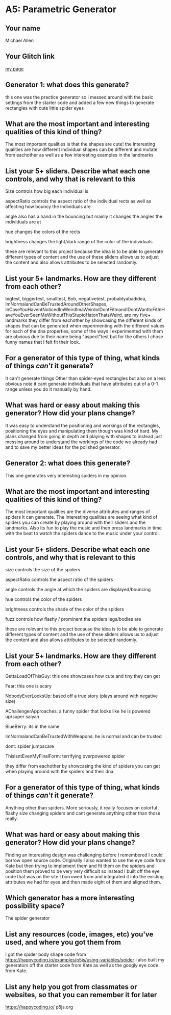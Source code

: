 # A5: Parametric Generator

## Your name

Michael Allen

## Your Glitch link

[my page](https://michael-allen-a1.glitch.me)

## **Generator 1:** what does this generate?

this one was the practice generator so i messed around with the basic
settings from the starter code and added a few new things to generate
rectangles with cute little spider eyes

## What are the most important and interesting qualities of this kind of thing?

The most important qualities is that the shapes are cute! the interesting qualities are how different individual shapes can be different and mutate from eachother
as well as a few interesting examples in the landmarks

## List your 5+ sliders. Describe what each one controls, and why that is relevant to this

Size controls how big each individual is

aspectRatio controls the aspect ratio of the individual rects
as well as affecting how bouncy the individuals are

angle also has a hand in the bouncing but mainly it changes the angles the individuals are at

hue changes the colors of the rects

brightness changes the light/dark range of the color of the individuals

these are relevant to this project because the idea is to be able to generate different types of content and the use of these sliders allows us to adjust the content and also allows attributes to be selected randomly.

## List your 5+ landmarks. How are they different from each other?

bigtest,
biggertest,
smalltest,
Bob,
negativetest,
probablyabadidea,
ImNormalandCanBeTrustedAroundOtherShapes,
InCaseYouHaventNoticedImWeirdImaWeirdoIDontFitInandIDontWanttoFitInHaveYouEverSeenMeWithoutThisStupidHatonThatsWeird,
are my five+ landmarks
they differ from eachother by showcasing the different kinds of shapes that can be generated when experimenting with the different values for each of the dna properties,
some of the ways I experimented with them are obvious due to their name being "aspect"test but for the others
I chose funny names that I felt fit their look.

## For a generator of this type of thing, what kinds of things _can't_ it generate?

It can't generate things Other than spider-eyed rectangles
but also on a less obvious note it cant generate individuals that have attributes out of a 0-1 range unless you do it manually by hand.

## What was hard or easy about making this generator? How did your plans change?

It was easy to understand the positioning and workings of the rectangles, positioning the eyes and manipulating them though was kind of hard.
My plans changed from going in depth and playing with shapes to instead just messing around to understand the workings of the code we already had and to save my better ideas for the polished generator.

## **Generator 2:** what does this generate?

This one generates very interesting spiders in my opinion.

## What are the most important and interesting qualities of this kind of thing?

The most important qualities are the diverse attributes and ranges of spiders it can generate.
The interesting qualities are seeing what kind of spiders you can create by playing around with their sliders and the landmarks.
Also its fun to play the music and then press landmarks in time with the beat to watch the spiders dance to the music under your control.

## List your 5+ sliders. Describe what each one controls, and why that is relevant to this

size controls the size of the spiders

aspectRatio controls the aspect ratio of the spiders

angle controls the angle at which the spiders are displayed/bouncing

hue controls the color of the spiders

brightness controls the shade of the color of the spiders

fuzz controls how flashy / prominent the spiders legs/bodies are

these are relevant to this project because the idea is to be able to generate different types of content and the use of these sliders allows us to adjust the content and also allows attributes to be selected randomly.

## List your 5+ landmarks. How are they different from each other?

GettaLoadOfThisGuy: this one showcases how cute and tiny they can get

Fear: this one is scary

NobodyEverLooksUp: based off a true story (plays around with negative size)

AChallengerApproaches: a funny spider that looks like he is powered up/super saiyan

BlueBerry: its in the name

ImNormalandCanBeTrustedWithWeapons: he is normal and can be trusted

dont: spider jumpscare

ThisIsntEvenMyFinalForm: terrifying overpowered spider

they differ from eachother by showcasing the kind of spiders you can get when playing around with the spiders and their dna

## For a generator of this type of thing, what kinds of things _can't_ it generate?

Anything other than spiders.
More seriously, it really focuses on colorful flashy size changing spiders and cant generate anything other than those really.

## What was hard or easy about making this generator? How did your plans change?

Finding an interesting design was challenging before I remembered I could borrow open source code.
Originally I also wanted to use the eye code from Kate but then trying to implement them and fit them on the spiders and position them proved to be very very difficult so instead I built off the eye code
that was on the site I borrowed from and integrated it into the existing attributes we had for eyes and then made eight of them and aligned them.

## Which generator has a more interesting possibility space?

The spider generator

## List any resources (code, images, etc) you've used, and where you got them from

I got the spider body shape code from https://happycoding.io/examples/p5js/using-variables/spider
I also built my generators off the starter code from Kate
as well as the googly eye code from Kate.

## List any help you got from classmates or websites, so that you can remember it for later

https://happycoding.io/
p5js.org
